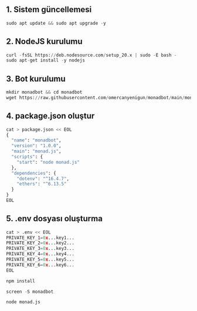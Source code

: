 ## 1. Sistem güncellemesi
```python
sudo apt update && sudo apt upgrade -y
```
## 2. NodeJS kurulumu
```python
curl -fsSL https://deb.nodesource.com/setup_20.x | sudo -E bash -
sudo apt-get install -y nodejs
```
## 3. Bot kurulumu
```python
mkdir monadbot && cd monadbot
wget https://raw.githubusercontent.com/omercanyenigun/monadbot/main/monadbot/monad.js
```
## 4. package.json oluştur
```python
cat > package.json << EOL
{
  "name": "monadbot",
  "version": "1.0.0",
  "main": "monad.js",
  "scripts": {
    "start": "node monad.js"
  },
  "dependencies": {
    "dotenv": "^16.4.7",
    "ethers": "^6.13.5"
  }
}
EOL
```
## 5. .env dosyası oluşturma
```python
cat > .env << EOL
PRIVATE_KEY_1=0x...key1...
PRIVATE_KEY_2=0x...key2...
PRIVATE_KEY_3=0x...key3...
PRIVATE_KEY_4=0x...key4...
PRIVATE_KEY_5=0x...key5...
PRIVATE_KEY_6=0x...key6...
EOL
```
```python
npm install
```
```python
screen -S monadbot
```
```python
node monad.js
```





